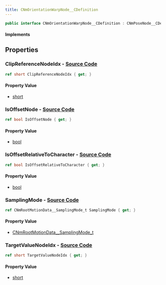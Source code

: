 ```yaml
---
title: CNmOrientationWarpNode__CDefinition
---
```


```csharp
public interface CNmOrientationWarpNode__CDefinition : CNmPoseNode__CDefinition, CNmGraphNode__CDefinition, ISchemaClass<CNmGraphNode__CDefinition>, ISchemaClass<CNmPoseNode__CDefinition>, ISchemaClass<CNmOrientationWarpNode__CDefinition>, ISchemaField, ISchemaClass, INativeHandle
```

#### Implements

## Properties

### **ClipReferenceNodeIdx** - [Source Code](https://github.com/swiftly-solution/swiftlys2/blob/main/managed/src/SwiftlyS2.Generated/Schemas/Interfaces/CNmOrientationWarpNode__CDefinition.cs#L16)

```csharp
ref short ClipReferenceNodeIdx { get; }
```

#### Property Value

- [short](https://learn.microsoft.com/dotnet/api/system.int16)

### **IsOffsetNode** - [Source Code](https://github.com/swiftly-solution/swiftlys2/blob/main/managed/src/SwiftlyS2.Generated/Schemas/Interfaces/CNmOrientationWarpNode__CDefinition.cs#L20)

```csharp
ref bool IsOffsetNode { get; }
```

#### Property Value

- [bool](https://learn.microsoft.com/dotnet/api/system.boolean)

### **IsOffsetRelativeToCharacter** - [Source Code](https://github.com/swiftly-solution/swiftlys2/blob/main/managed/src/SwiftlyS2.Generated/Schemas/Interfaces/CNmOrientationWarpNode__CDefinition.cs#L22)

```csharp
ref bool IsOffsetRelativeToCharacter { get; }
```

#### Property Value

- [bool](https://learn.microsoft.com/dotnet/api/system.boolean)

### **SamplingMode** - [Source Code](https://github.com/swiftly-solution/swiftlys2/blob/main/managed/src/SwiftlyS2.Generated/Schemas/Interfaces/CNmOrientationWarpNode__CDefinition.cs#L24)

```csharp
ref CNmRootMotionData__SamplingMode_t SamplingMode { get; }
```

#### Property Value

- [CNmRootMotionData__SamplingMode_t](/docs/api/shared/schemadefinitions/cnmrootmotiondata__samplingmode_t)

### **TargetValueNodeIdx** - [Source Code](https://github.com/swiftly-solution/swiftlys2/blob/main/managed/src/SwiftlyS2.Generated/Schemas/Interfaces/CNmOrientationWarpNode__CDefinition.cs#L18)

```csharp
ref short TargetValueNodeIdx { get; }
```

#### Property Value

- [short](https://learn.microsoft.com/dotnet/api/system.int16)


